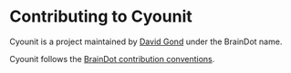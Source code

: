 # Contributing to Cyounit

Cyounit is a project maintained by [David Gond](https://gitlab.com/DavidGond) under the BrainDot name.

Cyounit follows the [BrainDot contribution conventions](https://gitlab.com/braindot/legal/tree/master/contrib).
